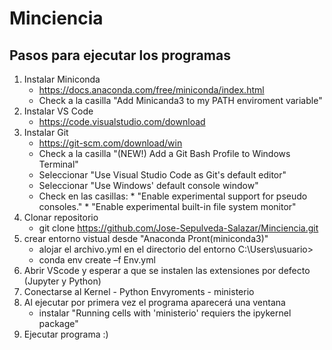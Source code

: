 # Minciencia
## Pasos para ejecutar los programas

1. Instalar Miniconda
   * https://docs.anaconda.com/free/miniconda/index.html
   * Check a la casilla "Add Minicanda3 to my PATH enviroment variable"
3. Instalar VS Code
   * https://code.visualstudio.com/download
4. Instalar Git
   * https://git-scm.com/download/win
   * Check a la casilla "(NEW!) Add a Git Bash Profile to Windows Terminal"
   * Seleccionar "Use Visual Studio Code as Git's default editor"
   * Seleccionar "Use Windows' default console window"
   * Check en las casillas:
         * "Enable experimental support for pseudo consoles."
         * "Enable experimental built-in file system monitor"
5. Clonar repositorio
   * git clone https://github.com/Jose-Sepulveda-Salazar/Minciencia.git
6. crear entorno vistual desde "Anaconda Pront(miniconda3)"
   * alojar el archivo.yml en el directorio del entorno C:\Users\usuario>
   * conda env create –f Env.yml
8. Abrir VScode y esperar a que se instalen las extensiones por defecto (Jupyter y Python)
9. Conectarse al Kernel
       - Python Envyroments
       - ministerio
11. Al ejecutar por primera vez el programa aparecerá una ventana
    * instalar "Running cells with 'ministerio' requiers the ipykernel package"
12. Ejecutar programa :)



